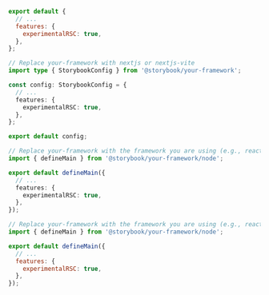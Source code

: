 ```js filename=".storybook/main.js" renderer="react" language="js" tabTitle="CSF 3"
export default {
  // ...
  features: {
    experimentalRSC: true,
  },
};
```

```ts filename=".storybook/main.ts" renderer="react" language="ts" tabTitle="CSF 3"
// Replace your-framework with nextjs or nextjs-vite
import type { StorybookConfig } from '@storybook/your-framework';

const config: StorybookConfig = {
  // ...
  features: {
    experimentalRSC: true,
  },
};

export default config;
```

```ts filename=".storybook/main.ts" renderer="react" language="ts" tabTitle="CSF Next 🧪"
// Replace your-framework with the framework you are using (e.g., react-vite, nextjs, nextjs-vite)
import { defineMain } from '@storybook/your-framework/node';

export default defineMain({
  // ...
  features: {
    experimentalRSC: true,
  },
});
```

<!-- JS snippets still needed while providing both CSF 3 & Next -->

```js filename=".storybook/main.js" renderer="react" language="js" tabTitle="CSF Next 🧪"
// Replace your-framework with the framework you are using (e.g., react-vite, nextjs, nextjs-vite)
import { defineMain } from '@storybook/your-framework/node';

export default defineMain({
  // ...
  features: {
    experimentalRSC: true,
  },
});
```
